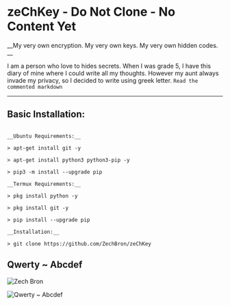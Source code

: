 # zeChKey - Do Not Clone - No Content Yet 

__My very own encryption. My very own keys. My very own hidden codes. __

I am a person who love to hides secrets. When I was grade 5, I have this diary of mine where I could write all my thoughts. However my aunt always invade my privacy, so I decided to write using greek letter. <!-- Μθντικ να ακονγ μαηθλογ σαυο Ηαζελ Ροσε Μανι;θιζ ακα Αζιελ ορ Αζειλ Γαβριελ --> `Read the commented markdown` 

---

## Basic Installation:
```

__Ubuntu Requirements:__

> apt-get install git -y

> apt-get install python3 python3-pip -y

> pip3 -m install --upgrade pip

__Termux Requirements:__

> pkg install python -y

> pkg install git -y

> pip install --upgrade pip

__Installation:__

> git clone https://github.com/ZechBron/zeChKey

```

## Qwerty ~ Abcdef

![Zech Bron](https://raw.githubusercontent.com/ZechBron/zeChKey/zeChez-Bron/20201002_151708.gif)

![Qwerty ~ Abcdef](https://raw.githubusercontent.com/ZechBron/zeChKey/zeChez-Bron/20201002_202320.gif)
